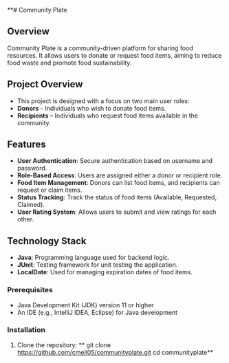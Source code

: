 **# Community Plate

## Overview
Community Plate is a community-driven platform for sharing food resources. It allows users to donate or request food items, aiming to reduce food waste and promote food sustainability. 

## Project Overview
- This project is designed with a focus on two main user roles:
- **Donors** - Individuals who wish to donate food items.
- **Recipients** – Individuals who request food items available in the community.

## Features
- **User Authentication**: Secure authentication based on username and password.
- **Role-Based Access**: Users are assigned either a donor or recipient role.
- **Food Item Management**: Donors can list food items, and recipients can request or claim items.
- **Status Tracking**: Track the status of food items (Available, Requested, Claimed).
- **User Rating System**: Allows users to submit and view ratings for each other.

## Technology Stack
- **Java**: Programming language used for backend logic.
- **JUnit**: Testing framework for unit testing the application.
- **LocalDate**: Used for managing expiration dates of food items.

### Prerequisites
- Java Development Kit (JDK) version 11 or higher
- An IDE (e.g., IntelliJ IDEA, Eclipse) for Java development

### Installation

1. Clone the repository:
**   git clone https://github.com/cmell05/communityplate.git
   cd communityplate**

